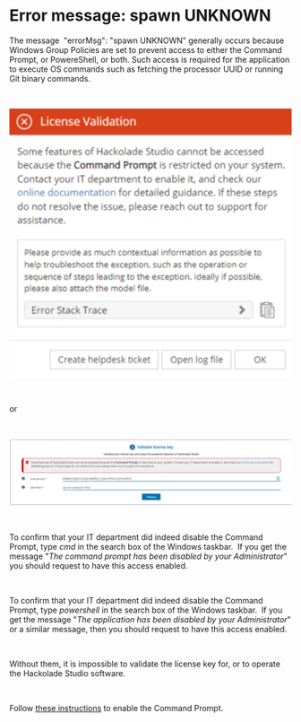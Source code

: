 # Error message: spawn UNKNOWN

The message&nbsp; "errorMsg": "spawn UNKNOWN" generally occurs because Windows Group Policies are set to prevent access to either the Command Prompt, or PowereShell, or both. Such access is required for the application to execute OS commands such as fetching the processor UUID or running Git binary commands.

&nbsp;

![Spawn error message](<lib/Spawn error message.png>)

&nbsp;

or

&nbsp;

![Spawn license screen error](<lib/Spawn license screen error.png>)

&nbsp;

To confirm that your IT department did indeed disable the Command Prompt, type *cmd* in the search box of the Windows taskbar.&nbsp; If you get the message "*The command prompt has been disabled by your Administrator*" you should request to have this access enabled. &nbsp;

&nbsp;

To confirm that your IT department did indeed disable the Command Prompt, type *powershell* in the search box of the Windows taskbar.&nbsp; If you get the message "*The application has been disabled by your Administrator*" or a similar message, then you should request to have this access enabled. &nbsp;

&nbsp;

Without them, it is impossible to validate the license key for, or to operate the Hackolade Studio software.

&nbsp;

Follow [these instructions](<https://www.tweakandtrick.com/2013/08/enable-command-prompt.html> "target=\"\_blank\"") to enable the Command Prompt.

